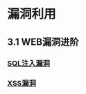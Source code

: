 #  漏洞利用

## 3.1 WEB漏洞进阶

### [SQL注入漏洞](https://github.com/GhostWolfLab/APT-Individual-Combat-Guide/blob/main/Zh/%E7%AC%AC%E4%B8%89%E7%AB%A0/WEB%E6%BC%8F%E6%B4%9E%E8%BF%9B%E9%98%B6/SQL%E6%B3%A8%E5%85%A5%E6%BC%8F%E6%B4%9E.md)

### [XSS漏洞]()
